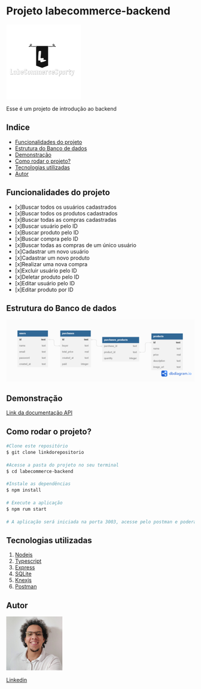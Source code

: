 # Projeto labecommerce-backend
![labecommerce](./assets/logo.png)

Esse é um projeto de introdução ao backend

## Indice
- <a href="#funcionalidades-do-projeto">Funcionalidades do projeto</a>
- <a href="#estrutura-do-banco-de-dados">Estrutura do Banco de dados</a>
- <a href="#demonstração">Demonstração</a>
- <a href="#como-rodar-o-projeto?">Como rodar o projeto?
- <a href="#tecnologias-utilizadas">Tecnologias utilizadas</a>
- <a href="#autor">Autor</a>

## Funcionalidades do projeto

- [x]Buscar todos os usuários cadastrados
- [x]Buscar todos os produtos cadastrados
- [x]Buscar todas as compras cadastradas
- [x]Buscar usuário pelo ID
- [x]Buscar produto pelo ID
- [x]Buscar compra pelo ID
- [x]Buscar todas as compras de um único usuário
- [x]Cadastrar um novo usuário
- [x]Cadastrar um novo produto
- [x]Realizar uma nova compra
- [x]Excluir usuário pelo ID
- [x]Deletar produto pelo ID
- [x]Editar usuário pelo ID
- [x]Editar produto por ID

## Estrutura do Banco de dados

![labecommerce](./assets/labecommerce.png)

## Demonstração
[Link da documentação API](https://documenter.getpostman.com/view/24460946/2s8ZDcyezk)

## Como rodar o projeto?

```bash
#Clone este repositório
$ git clone linkdorepositorio

#Acesse a pasta do projeto no seu terminal
$ cd labecommerce-backend

#Instale as dependências
$ npm install

# Execute a aplicação
$ npm rum start

# A aplicação será iniciada na porta 3003, acesse pelo postman e poderá executar os endpoints
```

## Tecnologias utilizadas

1. [Nodejs](https://nodejs.org/en/docs/)
2. [Typescript](https://www.typescriptlang.org/)
3. [Express](https://expressjs.com/pt-br/)
4. [SQLite](https://www.sqlite.org/index.html)
5. [Knexjs](https://knexjs.org/)
6. [Postman](https://www.postman.com/)

## Autor
<img style="width: 150px" src="./assets/eu.jpg" alt="Gabriel">

[Linkedin](linkedin.com/in/santos-s-gabriel)